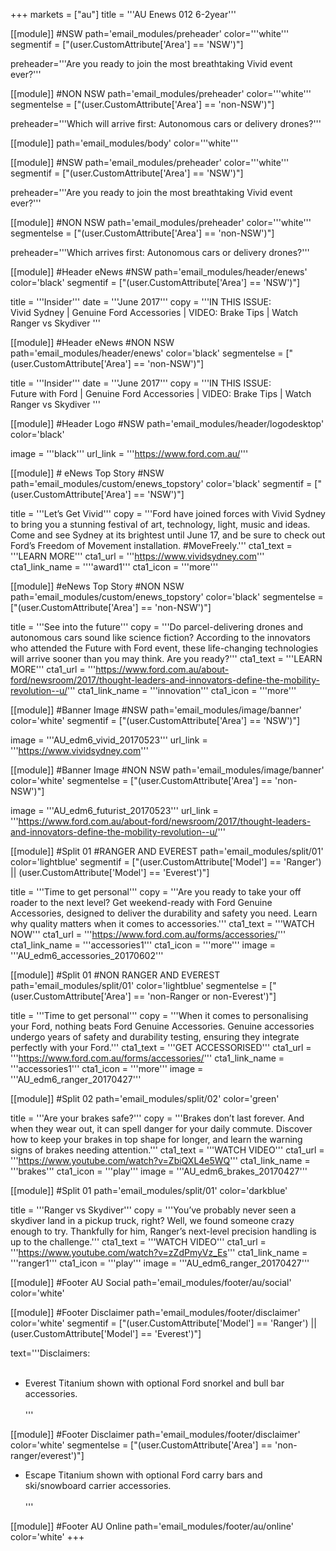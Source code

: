 +++
markets = ["au"]
title = '''AU Enews 012 6-2year'''

[[module]] #NSW
path='email_modules/preheader'
color='''white'''
segmentif = ["(user.CustomAttribute['Area'] == 'NSW')"]

   preheader='''Are you ready to join the most breathtaking Vivid event ever?'''

[[module]] #NON NSW
path='email_modules/preheader'
color='''white'''
segmentelse = ["(user.CustomAttribute['Area'] == 'non-NSW')"]

   preheader='''Which will arrive first: Autonomous cars or delivery drones?'''

[[module]]
path='email_modules/body'
color='''white'''

[[module]] #NSW
path='email_modules/preheader'
color='''white'''
segmentif = ["(user.CustomAttribute['Area'] == 'NSW')"]

   preheader='''Are you ready to join the most breathtaking Vivid event ever?'''

[[module]] #NON NSW
path='email_modules/preheader'
color='''white'''
segmentelse = ["(user.CustomAttribute['Area'] == 'non-NSW')"]

   preheader='''Which arrives first: Autonomous cars or delivery drones?'''

[[module]] #Header eNews #NSW
path='email_modules/header/enews'
color='black'
segmentif = ["(user.CustomAttribute['Area'] == 'NSW')"]

  title = '''Insider'''
  date = '''June 2017'''
  copy = '''IN THIS ISSUE:<br />Vivid Sydney | Genuine Ford Accessories | VIDEO: Brake Tips | Watch Ranger vs Skydiver '''

  [[module]] #Header eNews #NON NSW
path='email_modules/header/enews'
color='black'
segmentelse = ["(user.CustomAttribute['Area'] == 'non-NSW')"]

  title = '''Insider'''
  date = '''June 2017'''
  copy = '''IN THIS ISSUE:<br />Future with Ford | Genuine Ford Accessories | VIDEO: Brake Tips | Watch Ranger vs Skydiver '''

[[module]] #Header Logo  #NSW
path='email_modules/header/logodesktop'
color='black'

  image = '''black'''
  url_link = '''https://www.ford.com.au/'''

[[module]] # eNews Top Story #NSW
path='email_modules/custom/enews_topstory'
color='black'
segmentif = ["(user.CustomAttribute['Area'] == 'NSW')"]

  title = '''Let’s Get Vivid'''
  copy = '''Ford have joined forces with Vivid Sydney to bring you a stunning festival of art, technology, light, music and ideas. Come and see Sydney at its brightest until June 17, and be sure to check out Ford’s Freedom of Movement installation. #MoveFreely.'''
  cta1_text = '''LEARN MORE'''
  cta1_url = '''https://www.vividsydney.com'''
  cta1_link_name = ''''award1'''
  cta1_icon = '''more'''

[[module]] #eNews Top Story #NON NSW
path='email_modules/custom/enews_topstory'
color='black'
segmentelse = ["(user.CustomAttribute['Area'] == 'non-NSW')"]

 title = '''See into the future'''
  copy = '''Do parcel-delivering drones and autonomous cars sound like science fiction? According to the innovators who attended the Future with Ford event, these life-changing technologies will arrive sooner than you may think. Are you ready?'''
  cta1_text = '''LEARN MORE'''
  cta1_url = '''https://www.ford.com.au/about-ford/newsroom/2017/thought-leaders-and-innovators-define-the-mobility-revolution--u/'''
  cta1_link_name = '''innovation'''
  cta1_icon = '''more'''

  [[module]] #Banner Image #NSW
path='email_modules/image/banner'
color='white'
segmentif = ["(user.CustomAttribute['Area'] == 'NSW')"]

  image = '''AU_edm6_vivid_20170523'''
  url_link = '''https://www.vividsydney.com'''

  [[module]] #Banner Image #NON NSW
path='email_modules/image/banner'
color='white'
segmentelse = ["(user.CustomAttribute['Area'] == 'non-NSW')"]

  image = '''AU_edm6_futurist_20170523'''
  url_link = '''https://www.ford.com.au/about-ford/newsroom/2017/thought-leaders-and-innovators-define-the-mobility-revolution--u/'''

[[module]] #Split 01 #RANGER AND EVEREST
path='email_modules/split/01'
color='lightblue'
segmentif = ["(user.CustomAttribute['Model'] == 'Ranger') || (user.CustomAttribute['Model'] == 'Everest')"]

title = '''Time to get personal'''
  copy = '''Are you ready to take your off roader to the next level? Get weekend-ready with Ford Genuine Accessories, designed to deliver the durability and safety you need. Learn why quality matters when it comes to accessories.'''
  cta1_text = '''WATCH NOW'''
  cta1_url = '''https://www.ford.com.au/forms/accessories/'''
  cta1_link_name = '''accessories1'''
  cta1_icon = '''more'''
  image = '''AU_edm6_accessories_20170602'''

[[module]] #Split 01 #NON RANGER AND EVEREST
path='email_modules/split/01'
color='lightblue'
segmentelse = ["(user.CustomAttribute['Area'] == 'non-Ranger or non-Everest')"]

title = '''Time to get personal'''
  copy = '''When it comes to personalising your Ford, nothing beats Ford Genuine Accessories. Genuine accessories undergo years of safety and durability testing, ensuring they integrate perfectly with your Ford.'''
  cta1_text = '''GET ACCESSORISED'''
  cta1_url = '''https://www.ford.com.au/forms/accessories/'''
  cta1_link_name = '''accessories1'''
  cta1_icon = '''more'''
  image = '''AU_edm6_ranger_20170427'''

  [[module]] #Split 02
path='email_modules/split/02'
color='green'

  title = '''Are your brakes safe?'''
  copy = '''Brakes don’t last forever. And when they wear out, it can spell danger for your daily commute. Discover how to keep your brakes in top shape for longer, and learn the warning signs of brakes needing attention.'''
  cta1_text = '''WATCH VIDEO'''
  cta1_url = '''https://www.youtube.com/watch?v=ZbiQXL4e5WQ'''
  cta1_link_name = '''brakes'''
  cta1_icon = '''play'''
  image = '''AU_edm6_brakes_20170427'''

  [[module]] #Split 01
path='email_modules/split/01'
color='darkblue'

title = '''Ranger vs Skydiver'''
  copy = '''You’ve probably never seen a skydiver land in a pickup truck, right? Well, we found someone crazy enough to try. Thankfully for him, Ranger’s next-level precision handling is up to the challenge.'''
  cta1_text = '''WATCH VIDEO'''
  cta1_url = '''https://www.youtube.com/watch?v=zZdPmyVz_Es'''
  cta1_link_name = '''ranger1'''
  cta1_icon = '''play'''
  image = '''AU_edm6_ranger_20170427'''


[[module]] #Footer AU Social
path='email_modules/footer/au/social'
color='white'

[[module]] #Footer Disclaimer
path='email_modules/footer/disclaimer'
color='white'
segmentif = ["(user.CustomAttribute['Model'] == 'Ranger') || (user.CustomAttribute['Model'] == 'Everest')"]

text='''Disclaimers:<br /><br />
* Everest Titanium shown with optional Ford snorkel and bull bar accessories.<br/><br/>'''


[[module]] #Footer Disclaimer
path='email_modules/footer/disclaimer'
color='white'
segmentelse = ["(user.CustomAttribute['Area'] == 'non-ranger/everest')"]
* Escape Titanium shown with optional Ford carry bars and ski/snowboard carrier accessories.<br/><br/>'''

[[module]] #Footer AU Online
path='email_modules/footer/au/online'
color='white'
+++
